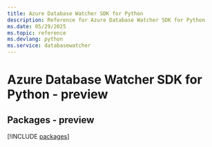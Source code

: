 ```yaml
---
title: Azure Database Watcher SDK for Python
description: Reference for Azure Database Watcher SDK for Python
ms.date: 05/29/2025
ms.topic: reference
ms.devlang: python
ms.service: databasewatcher
---
```

# Azure Database Watcher SDK for Python - preview
## Packages - preview
[!INCLUDE [packages](database-watcher-index.md)]